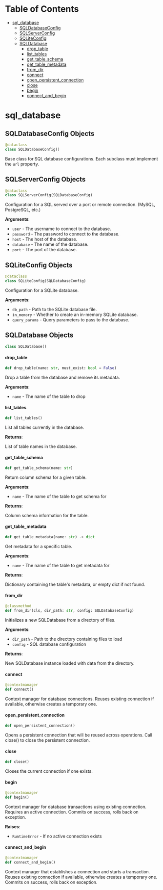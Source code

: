 # Table of Contents

* [sql\_database](#modaic.databases.sql_database)
  * [SQLDatabaseConfig](#modaic.databases.sql_database.SQLDatabaseConfig)
  * [SQLServerConfig](#modaic.databases.sql_database.SQLServerConfig)
  * [SQLiteConfig](#modaic.databases.sql_database.SQLiteConfig)
  * [SQLDatabase](#modaic.databases.sql_database.SQLDatabase)
    * [drop\_table](#modaic.databases.sql_database.SQLDatabase.drop_table)
    * [list\_tables](#modaic.databases.sql_database.SQLDatabase.list_tables)
    * [get\_table\_schema](#modaic.databases.sql_database.SQLDatabase.get_table_schema)
    * [get\_table\_metadata](#modaic.databases.sql_database.SQLDatabase.get_table_metadata)
    * [from\_dir](#modaic.databases.sql_database.SQLDatabase.from_dir)
    * [connect](#modaic.databases.sql_database.SQLDatabase.connect)
    * [open\_persistent\_connection](#modaic.databases.sql_database.SQLDatabase.open_persistent_connection)
    * [close](#modaic.databases.sql_database.SQLDatabase.close)
    * [begin](#modaic.databases.sql_database.SQLDatabase.begin)
    * [connect\_and\_begin](#modaic.databases.sql_database.SQLDatabase.connect_and_begin)

<a id="modaic.databases.sql_database"></a>

# sql\_database

<a id="modaic.databases.sql_database.SQLDatabaseConfig"></a>

## SQLDatabaseConfig Objects

```python
@dataclass
class SQLDatabaseConfig()
```

Base class for SQL database configurations.
Each subclass must implement the `url` property.

<a id="modaic.databases.sql_database.SQLServerConfig"></a>

## SQLServerConfig Objects

```python
@dataclass
class SQLServerConfig(SQLDatabaseConfig)
```

Configuration for a SQL served over a port or remote connection. (MySQL, PostgreSQL, etc.)

**Arguments**:

- `user` - The username to connect to the database.
- `password` - The password to connect to the database.
- `host` - The host of the database.
- `database` - The name of the database.
- `port` - The port of the database.

<a id="modaic.databases.sql_database.SQLiteConfig"></a>

## SQLiteConfig Objects

```python
@dataclass
class SQLiteConfig(SQLDatabaseConfig)
```

Configuration for a SQLite database.

**Arguments**:

- `db_path` - Path to the SQLite database file.
- `in_memory` - Whether to create an in-memory SQLite database.
- `query_params` - Query parameters to pass to the database.

<a id="modaic.databases.sql_database.SQLDatabase"></a>

## SQLDatabase Objects

```python
class SQLDatabase()
```

<a id="modaic.databases.sql_database.SQLDatabase.drop_table"></a>

#### drop\_table

```python
def drop_table(name: str, must_exist: bool = False)
```

Drop a table from the database and remove its metadata.

**Arguments**:

- `name` - The name of the table to drop

<a id="modaic.databases.sql_database.SQLDatabase.list_tables"></a>

#### list\_tables

```python
def list_tables()
```

List all tables currently in the database.

**Returns**:

  List of table names in the database.

<a id="modaic.databases.sql_database.SQLDatabase.get_table_schema"></a>

#### get\_table\_schema

```python
def get_table_schema(name: str)
```

Return column schema for a given table.

**Arguments**:

- `name` - The name of the table to get schema for
  

**Returns**:

  Column schema information for the table.

<a id="modaic.databases.sql_database.SQLDatabase.get_table_metadata"></a>

#### get\_table\_metadata

```python
def get_table_metadata(name: str) -> dict
```

Get metadata for a specific table.

**Arguments**:

- `name` - The name of the table to get metadata for
  

**Returns**:

  Dictionary containing the table's metadata, or empty dict if not found.

<a id="modaic.databases.sql_database.SQLDatabase.from_dir"></a>

#### from\_dir

```python
@classmethod
def from_dir(cls, dir_path: str, config: SQLDatabaseConfig)
```

Initializes a new SQLDatabase from a directory of files.

**Arguments**:

- `dir_path` - Path to the directory containing files to load
- `config` - SQL database configuration
  

**Returns**:

  New SQLDatabase instance loaded with data from the directory.

<a id="modaic.databases.sql_database.SQLDatabase.connect"></a>

#### connect

```python
@contextmanager
def connect()
```

Context manager for database connections.
Reuses existing connection if available, otherwise creates a temporary one.

<a id="modaic.databases.sql_database.SQLDatabase.open_persistent_connection"></a>

#### open\_persistent\_connection

```python
def open_persistent_connection()
```

Opens a persistent connection that will be reused across operations.
Call close() to close the persistent connection.

<a id="modaic.databases.sql_database.SQLDatabase.close"></a>

#### close

```python
def close()
```

Closes the current connection if one exists.

<a id="modaic.databases.sql_database.SQLDatabase.begin"></a>

#### begin

```python
@contextmanager
def begin()
```

Context manager for database transactions using existing connection.
Requires an active connection. Commits on success, rolls back on exception.

**Raises**:

- `RuntimeError` - If no active connection exists

<a id="modaic.databases.sql_database.SQLDatabase.connect_and_begin"></a>

#### connect\_and\_begin

```python
@contextmanager
def connect_and_begin()
```

Context manager that establishes a connection and starts a transaction.
Reuses existing connection if available, otherwise creates a temporary one.
Commits on success, rolls back on exception.


